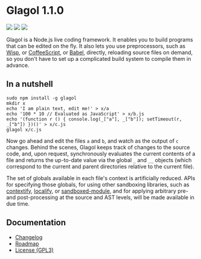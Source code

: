 # Glagol 1.1.0

[![](https://img.shields.io/npm/v/glagol.svg)](https://www.npmjs.com/package/glagol)
[![](https://img.shields.io/david/egasimus/glagol.svg)](https://david-dm.org/egasimus/glagol)
[![](https://img.shields.io/badge/chat-gitter_→-blue.svg)](https://gitter.im/egasimus/glagol)

Glagol is a Node.js live coding framework. It enables you to build programs that can be
edited on the fly. It also lets you use preprocessors, such as [Wisp](https://github.com/Gozala/wisp),
or [CoffeeScript](http://coffeescript.org/), or [Babel](https://babeljs.io/),
directly, reloading source files on demand, so you don't have to set up a
complicated build system to compile them in advance.

## In a nutshell

```
sudo npm install -g glagol
mkdir x
echo 'I am plain text, edit me!' > x/a
echo '100 * 10 // Evaluated as JavaScript' > x/b.js
echo '(function r () { console.log(_["a"], _["b"]); setTimeout(r, _["b"]) })()' > x/c.js
glagol x/c.js
```

Now go ahead and edit the files `a` and `b`, and watch as the output of `c`
changes. Behind the scenes, Glagol keeps track of changes to the source code,
and, upon request, synchronously evaluates the current contents of a file and
returns the up-to-date value via the global `_` and `__` objects (which
correspond to the current and parent directories relative to the current file).

The set of globals available in each file's context is artificially reduced.
APIs for specifying those globals, for using other
sandboxing libraries, such as [contextify](https://github.com/brianmcd/contextify),
[localify](https://github.com/edge/localify), or [sandboxed-module](https://github.com/felixge/node-sandboxed-module),
and for applying arbitrary pre-and post-processing at the source and AST levels,
will be made available in due time.


## Documentation

* [Changelog](https://github.com/egasimus/glagol/blob/master/CHANGELOG.md)
* [Roadmap](https://github.com/egasimus/glagol/blob/master/doc/roadmap.md)
* [License (GPL3)](https://github.com/egasimus/glagol/blob/master/LICENSE)
